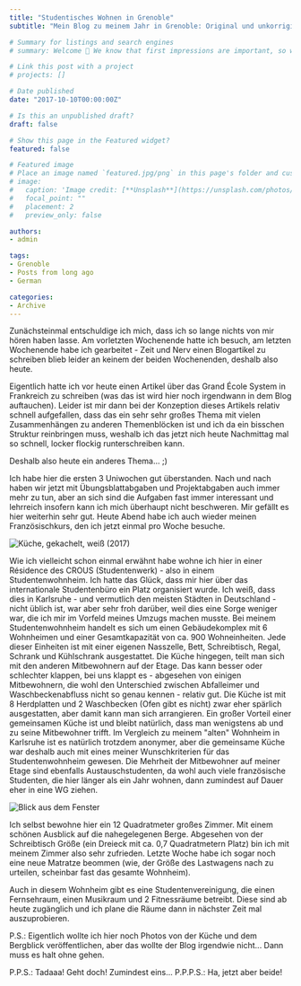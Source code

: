 ```yaml
---
title: "Studentisches Wohnen in Grenoble"
subtitle: "Mein Blog zu meinem Jahr in Grenoble: Original und unkorrigiert"

# Summary for listings and search engines
# summary: Welcome 👋 We know that first impressions are important, so we've populated your new site with some initial content to help you get familiar with everything in no time.

# Link this post with a project
# projects: []

# Date published
date: "2017-10-10T00:00:00Z"

# Is this an unpublished draft?
draft: false

# Show this page in the Featured widget?
featured: false

# Featured image
# Place an image named `featured.jpg/png` in this page's folder and customize its options here.
# image:
#   caption: 'Image credit: [**Unsplash**](https://unsplash.com/photos/CpkOjOcXdUY)'
#   focal_point: ""
#   placement: 2
#   preview_only: false

authors:
- admin

tags:
- Grenoble
- Posts from long ago
- German

categories:
- Archive
---
```


Zunächsteinmal entschuldige ich mich, dass ich so lange nichts von mir hören haben lasse. Am vorletzten Wochenende hatte ich besuch, am letzten Wochenende habe ich gearbeitet - Zeit und Nerv einen Blogartikel zu schreiben blieb leider an keinem der beiden Wochenenden, deshalb also heute.

Eigentlich hatte ich vor heute einen Artikel über das Grand École System in Frankreich zu schreiben (was das ist wird hier noch irgendwann in dem Blog auftauchen). Leider ist mir dann bei der Konzeption dieses Artikels relativ schnell aufgefallen, dass das ein sehr sehr großes Thema mit vielen Zusammenhängen zu anderen Themenblöcken ist und ich da ein bisschen Struktur reinbringen muss, weshalb ich das jetzt nich heute Nachmittag mal so schnell, locker flockig runterschreiben kann.

Deshalb also heute ein anderes Thema... ;)

Ich habe hier die ersten 3 Uniwochen gut überstanden. Nach und nach haben wir jetzt mit Übungsblattabgaben und Projektabgaben auch immer mehr zu tun, aber an sich sind die Aufgaben fast immer interessant und lehrreich insofern kann ich mich überhaupt nicht beschweren. Mir gefällt es hier weiterhin sehr gut. Heute Abend habe ich auch wieder meinen Französischkurs, den ich jetzt einmal pro Woche besuche.

![Küche, gekachelt, weiß (2017)](/media/blog/grenoble/kueche.jpg)

Wie ich vielleicht schon einmal erwähnt habe wohne ich hier in einer Résidence des CROUS (Studentenwerk) - also in einem Studentenwohnheim. Ich hatte das Glück, dass mir hier über das internationale Studentenbüro ein Platz organisiert wurde. Ich weiß, dass dies in Karlsruhe - und vermutlich den meisten Städten in Deutschland - nicht üblich ist, war aber sehr froh darüber, weil dies eine Sorge weniger war, die ich mir im Vorfeld meines Umzugs machen musste. Bei meinem Studentenwohnheim handelt es sich um einen Gebäudekomplex mit 6 Wohnheimen und einer Gesamtkapazität von ca. 900 Wohneinheiten. Jede dieser Einheiten ist mit einer eigenen Nasszelle, Bett, Schreibtisch, Regal, Schrank und Kühlschrank ausgestattet. Die Küche hingegen, teilt man sich mit den anderen Mitbewohnern auf der Etage. Das kann besser oder schlechter klappen, bei uns klappt es - abgesehen von einigen Mitbewohnern, die wohl den Unterschied zwischen Abfalleimer und Waschbeckenabfluss nicht so genau kennen - relativ gut. Die Küche ist mit 8 Herdplatten und 2 Waschbecken (Ofen gibt es nicht) zwar eher spärlich ausgestatten, aber damit kann man sich arrangieren. Ein großer Vorteil einer gemeinsamen Küche ist und bleibt natürlich, dass man wenigstens ab und zu seine Mitbewohner trifft. Im Vergleich zu meinem "alten" Wohnheim in Karlsruhe ist es natürlich trotzdem anonymer, aber die gemeinsame Küche war deshalb auch mit eines meiner Wunschkriterien für das Studentenwohnheim gewesen. Die Mehrheit der Mitbewohner auf meiner Etage sind ebenfalls Austauschstudenten, da wohl auch viele französische Studenten, die  hier länger als ein Jahr wohnen, dann zumindest auf Dauer eher in eine WG ziehen.

![Blick aus dem Fenster](/media/blog/grenoble/blick.jpg)

Ich selbst bewohne hier ein 12 Quadratmeter großes Zimmer. Mit einem schönen Ausblick auf die nahegelegenen Berge. Abgesehen von der Schreibtisch Größe (ein Dreieck mit ca. 0,7 Quadratmetern Platz) bin ich mit meinem Zimmer also sehr zufrieden. Letzte Woche habe ich sogar noch eine neue Matratze beommen (wie, der Größe des Lastwagens nach zu urteilen, scheinbar fast das gesamte Wohnheim).

Auch in diesem Wohnheim gibt es eine Studentenvereinigung, die einen Fernsehraum, einen Musikraum und 2 Fitnessräume betreibt. Diese sind ab heute zugänglich und ich plane die Räume dann in nächster Zeit mal auszuprobieren.

P.S.: Eigentlich wollte ich hier noch Photos von der Küche und dem Bergblick veröffentlichen, aber das wollte der Blog irgendwie nicht... Dann muss es halt ohne gehen.

P.P.S.: Tadaaa! Geht doch! Zumindest eins...
P.P.P.S.: Ha, jetzt aber beide! 